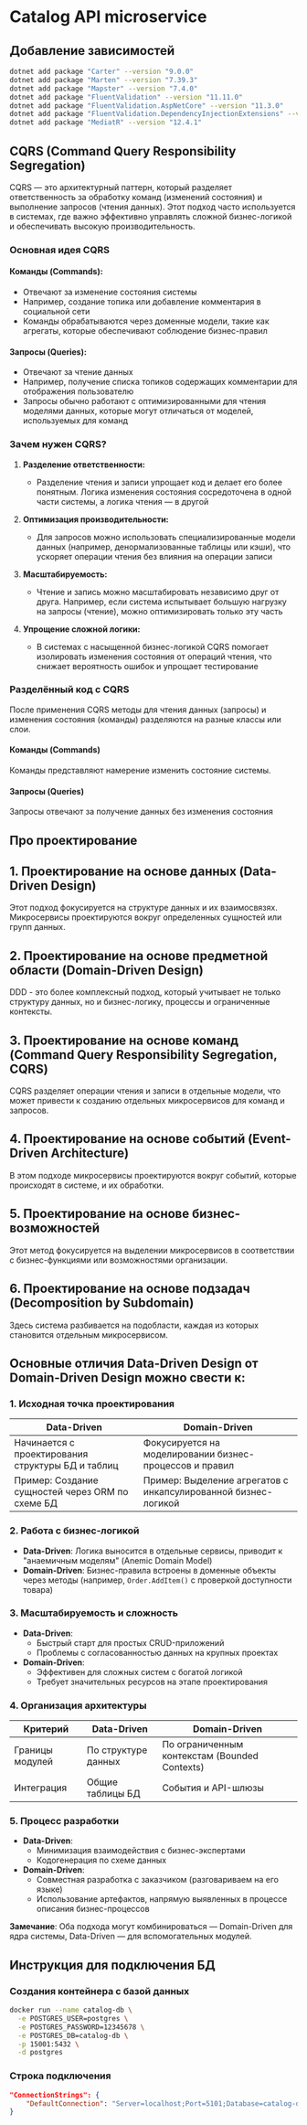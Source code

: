 # Catalog API microservice

## Добавление зависимостей
```bash
dotnet add package "Carter" --version "9.0.0" 
dotnet add package "Marten" --version "7.39.3" 
dotnet add package "Mapster" --version "7.4.0" 
dotnet add package "FluentValidation" --version "11.11.0" 
dotnet add package "FluentValidation.AspNetCore" --version "11.3.0" 
dotnet add package "FluentValidation.DependencyInjectionExtensions" --version "11.11.0" 
dotnet add package "MediatR" --version "12.4.1" 
```

## CQRS (Command Query Responsibility Segregation)

CQRS — это архитектурный паттерн, который разделяет ответственность за обработку команд (изменений состояния) и выполнение запросов (чтения данных). Этот подход часто используется в системах, где важно эффективно управлять сложной бизнес-логикой и обеспечивать высокую производительность.

### Основная идея CQRS

#### Команды (Commands):
- Отвечают за изменение состояния системы
- Например, создание топика или добавление комментария в социальной сети
- Команды обрабатываются через доменные модели, такие как агрегаты, которые обеспечивают соблюдение бизнес-правил

#### Запросы (Queries):
- Отвечают за чтение данных
- Например, получение списка топиков содержащих комментарии для отображения пользователю
- Запросы обычно работают с оптимизированными для чтения моделями данных, которые могут отличаться от моделей, используемых для команд

### Зачем нужен CQRS?

1. **Разделение ответственности:**
   - Разделение чтения и записи упрощает код и делает его более понятным. Логика изменения состояния сосредоточена в одной части системы, а логика чтения — в другой

2. **Оптимизация производительности:**
   - Для запросов можно использовать специализированные модели данных (например, денормализованные таблицы или кэши), что ускоряет операции чтения без влияния на операции записи

3. **Масштабируемость:**
   - Чтение и запись можно масштабировать независимо друг от друга. Например, если система испытывает большую нагрузку на запросы (чтение), можно оптимизировать только эту часть

4. **Упрощение сложной логики:**
   - В системах с насыщенной бизнес-логикой CQRS помогает изолировать изменения состояния от операций чтения, что снижает вероятность ошибок и упрощает тестирование

### Разделённый код с CQRS

После применения CQRS методы для чтения данных (запросы) и изменения состояния (команды) разделяются на разные классы или слои.

#### Команды (Commands)

Команды представляют намерение изменить состояние системы.

#### Запросы (Queries)

Запросы отвечают за получение данных без изменения состояния

## Про проектирование

## 1. Проектирование на основе данных (Data-Driven Design)

Этот подход фокусируется на структуре данных и их взаимосвязях. Микросервисы проектируются вокруг определенных сущностей или групп данных.

## 2. Проектирование на основе предметной области (Domain-Driven Design)

DDD - это более комплексный подход, который учитывает не только структуру данных, но и бизнес-логику, процессы и ограниченные контексты.

## 3. Проектирование на основе команд (Command Query Responsibility Segregation, CQRS)

CQRS разделяет операции чтения и записи в отдельные модели, что может привести к созданию отдельных микросервисов для команд и запросов.

## 4. Проектирование на основе событий (Event-Driven Architecture)

В этом подходе микросервисы проектируются вокруг событий, которые происходят в системе, и их обработки.

## 5. Проектирование на основе бизнес-возможностей

Этот метод фокусируется на выделении микросервисов в соответствии с бизнес-функциями или возможностями организации.

## 6. Проектирование на основе подзадач (Decomposition by Subdomain)

Здесь система разбивается на подобласти, каждая из которых становится отдельным микросервисом.


## Основные отличия Data-Driven Design от Domain-Driven Design можно свести к:

### 1. Исходная точка проектирования
| **Data-Driven** | **Domain-Driven** |
|------------------|--------------------|
| Начинается с проектирования структуры БД и таблиц | Фокусируется на моделировании бизнес-процессов и правил |
| Пример: Создание сущностей через ORM по схеме БД | Пример: Выделение агрегатов с инкапсулированной бизнес-логикой |

### 2. Работа с бизнес-логикой
- **Data-Driven**: Логика выносится в отдельные сервисы, приводит к "анаемичным моделям" (Anemic Domain Model)
- **Domain-Driven**: Бизнес-правила встроены в доменные объекты через методы (например, `Order.AddItem()` с проверкой доступности товара)

### 3. Масштабируемость и сложность
- **Data-Driven**:
  - Быстрый старт для простых CRUD-приложений
  - Проблемы с согласованностью данных на крупных проектах
- **Domain-Driven**:
  - Эффективен для сложных систем с богатой логикой
  - Требует значительных ресурсов на этапе проектирования

### 4. Организация архитектуры
| Критерий          | Data-Driven       | Domain-Driven     |
|-----------------|-------------------|-------------------|
| Границы модулей | По структуре данных | По ограниченным контекстам (Bounded Contexts) |
| Интеграция      | Общие таблицы БД | События и API-шлюзы |

### 5. Процесс разработки
- **Data-Driven**:
  - Минимизация взаимодействия с бизнес-экспертами
  - Кодогенерация по схеме данных
- **Domain-Driven**:
  - Совместная разработка с заказчиком (разговариваем на его языке)
  - Использование артефактов, напрямую выявленных в процессе описания бизнес-процессов

**Замечание**: Оба подхода могут комбинироваться — Domain-Driven для ядра системы, Data-Driven — для вспомогательных модулей.

## Инструкция для подключения БД

### Создания контейнера с базой данных

```bash
docker run --name catalog-db \
  -e POSTGRES_USER=postgres \
  -e POSTGRES_PASSWORD=12345678 \
  -e POSTGRES_DB=catalog-db \
  -p 15001:5432 \
  -d postgres
```

### Строка подключения

```json
"ConnectionStrings": {
    "DefaultConnection": "Server=localhost;Port=5101;Database=catalog-db;User Id=postgres;Password=12345678;Include Error Detail=true"
}
```